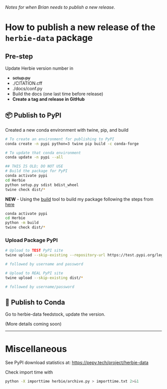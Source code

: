 _Notes for when Brian needs to publish a new release_.

# How to publish a new release of the `herbie-data` package

## Pre-step

Update Herbie version number in

- ~~setup.py~~
- ./CITATION.cff
- ./docs/conf.py
- Build the docs (one last time before release)
- **Create a tag and release in GitHub**

## 📦 Publish to PyPI

Created a new conda environment with twine, pip, and build

```bash
# To create an environment for publishing to PyPI
conda create -n pypi python=3 twine pip build -c conda-forge

# To update that conda environment
conda update -n pypi --all
```

```bash
## THIS IS OLD; DO NOT USE
# Build the package for PyPI
conda activate pypi
cd Herbie
python setup.py sdist bdist_wheel
twine check dist/*
```

**NEW** - Using the [build](https://github.com/pypa/build) tool to build my package following the steps from [here](https://towardsdatascience.com/how-to-package-your-python-code-df5a7739ab2e)

```bash
conda activate pypi
cd Herbie
python -m build
twine check dist/*
```

### Upload Package PyPI

```bash
# Upload to TEST PyPI site
twine upload --skip-existing --repository-url https://test.pypi.org/legacy/ dist/*

# followed by username and password
```

```bash
# Upload to REAL PyPI site
twine upload --skip-existing dist/*

# followed by username/password
```


## 🐍 Publish to Conda

Go to herbie-data feedstock, update the version.

(More details coming soon)

---

# Miscellaneous

See PyPI download statistics at: https://pepy.tech/project/herbie-data

Check import time with

```bash
python -X importtime herbie/archive.py > importtime.txt 2>&1
```
